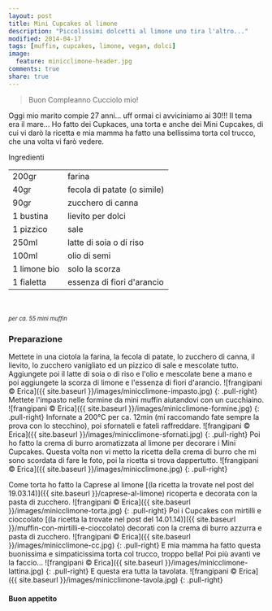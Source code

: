 ```yaml
---
layout: post
title: Mini Cupcakes al limone
description: "Piccolissimi dolcetti al limone uno tira l'altro..."
modified: 2014-04-17
tags: [muffin, cupcakes, limone, vegan, dolci]
image:
  feature: minicclimone-header.jpg
comments: true
share: true
---
```


> Buon Compleanno Cucciolo mio!

Oggi mio marito compie 27 anni... uff ormai ci avviciniamo ai 30!!! Il tema era il mare... Ho fatto dei Cupkaces, una torta e anche dei Mini Cupcakes, di cui vi darò la ricetta e mia mamma ha fatto una bellissima torta col trucco, che una volta vi farò vedere.


<div class="ingredients">
  <div class="ingredients-title">Ingredienti</div>
  <table>
    <tbody>
      <tr>
        <td>200gr</td>
        <td>farina</td>
      </tr>
      <tr>
        <td>40gr</td>
        <td>fecola di patate (o simile)</td>
      </tr>
      <tr>
        <td>90gr</td>
        <td>zucchero di canna</td>
      </tr>
      <tr>
        <td>1 bustina</td>
        <td>lievito per dolci</td>
      </tr>
      <tr>
        <td>1 pizzico</td>
        <td>sale</td>
      </tr>
      <tr>
        <td>250ml</td>
        <td>latte di soia o di riso</td>
      </tr>
      <tr>
        <td>100ml</td>
        <td>olio di semi</td>
      </tr>
      <tr>
        <td>1 limone bio</td>
        <td>solo la scorza</td>
      </tr>
      <tr>
        <td>1 fialetta</td>
        <td>essenza di fiori d'arancio</td>
      </tr>
    </tbody>
  </table>
  <br></br>
  <i class="pull-right" style="font-size: 80%;">per ca. 55 mini muffin</i>
</div>


<h3>
  <font color="grey">
    <i class="icon-cogs"></i>
  </font> Preparazione
</h3>

Mettete in una ciotola la farina, la fecola di patate, lo zucchero di canna, il lievito, lo zucchero vanigliato ed un pizzico di sale e mescolate tutto.
Aggiungete poi il latte di soia o di riso e l'olio e mescolate bene a mano e poi aggiungete la scorza di limone e l'essenza di fiori d'arancio.
![frangipani © Erica]({{ site.baseurl }}/images/minicclimone-impasto.jpg)
{: .pull-right}
Mettete l'impasto nelle formine da mini muffin aiutandovi con un cucchiaino. 
![frangipani © Erica]({{ site.baseurl }}/images/minicclimone-formine.jpg)
{: .pull-right}
Infornate a 200°C per ca. 12min (mi raccomando fate sempre la prova con lo stecchino), poi sfornateli e fateli raffreddare.
![frangipani © Erica]({{ site.baseurl }}/images/minicclimone-sfornati.jpg)
{: .pull-right}
Poi ho fatto la crema di burro aromatizzata al limone per decorare i Mini Cupcakes. Questa volta non vi metto la ricetta della crema di burro che mi sono scordata di fare le foto, poi la ricetta si trova dappertutto.
![frangipani © Erica]({{ site.baseurl }}/images/minicclimone.jpg)
{: .pull-right}


Come torta ho fatto la Caprese al limone [(la ricetta la trovate nel post del 19.03.14)]({{ site.baseurl }}/caprese-al-limone) ricoperta e decorata con la pasta di zucchero.
![frangipani © Erica]({{ site.baseurl }}/images/minicclimone-torta.jpg)
{: .pull-right}
Poi i Cupcakes con mirtilli e cioccolato [(la ricetta la trovate nel post del 14.01.14)]({{ site.baseurl }}/muffin-con-mirtilli-e-cioccolato) decorati con la crema di burro azzurra e pasta di zucchero.
![frangipani © Erica]({{ site.baseurl }}/images/minicclimone-cc.jpg)
{: .pull-right}
E mia mamma ha fatto questa buonissima e simpaticissima torta col trucco, troppo bella! Poi più avanti ve la faccio...
![frangipani © Erica]({{ site.baseurl }}/images/minicclimone-lattina.jpg)
{: .pull-right}
E questa era tutta la tavolata.
![frangipani © Erica]({{ site.baseurl }}/images/minicclimone-tavola.jpg)
{: .pull-right}

<h4>Buon appetito
  <font color="red">
    <i class="icon-smile"></i>
  </font>
</h4>
